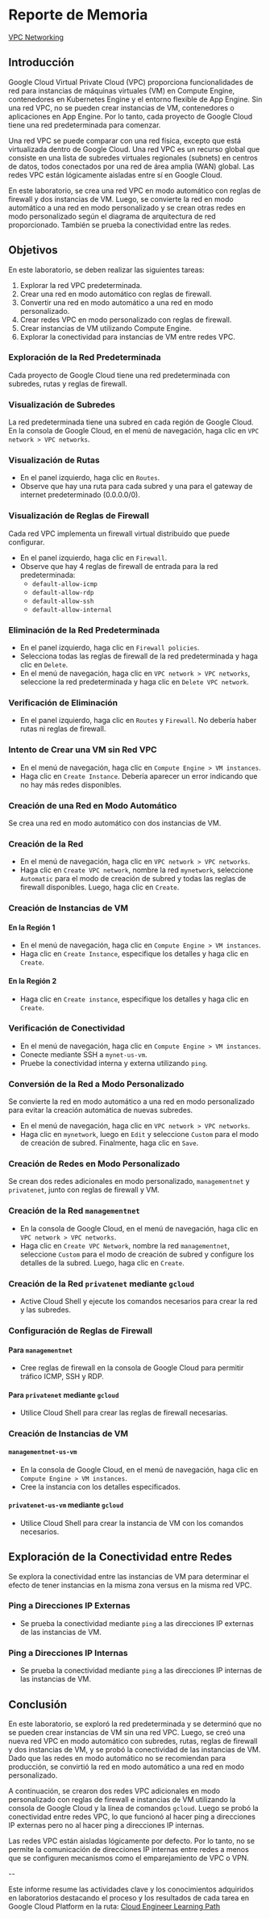 # Reporte de Memoria

[VPC Networking](https://www.cloudskillsboost.google/paths/499/course_templates/50/labs/485519)


## Introducción

Google Cloud Virtual Private Cloud (VPC) proporciona funcionalidades de red para instancias de máquinas virtuales (VM) en Compute Engine, contenedores en Kubernetes Engine y el entorno flexible de App Engine. Sin una red VPC, no se pueden crear instancias de VM, contenedores o aplicaciones en App Engine. Por lo tanto, cada proyecto de Google Cloud tiene una red predeterminada para comenzar.

Una red VPC se puede comparar con una red física, excepto que está virtualizada dentro de Google Cloud. Una red VPC es un recurso global que consiste en una lista de subredes virtuales regionales (subnets) en centros de datos, todos conectados por una red de área amplia (WAN) global. Las redes VPC están lógicamente aisladas entre sí en Google Cloud.

En este laboratorio, se crea una red VPC en modo automático con reglas de firewall y dos instancias de VM. Luego, se convierte la red en modo automático a una red en modo personalizado y se crean otras redes en modo personalizado según el diagrama de arquitectura de red proporcionado. También se prueba la conectividad entre las redes.

## Objetivos

En este laboratorio, se deben realizar las siguientes tareas:

1. Explorar la red VPC predeterminada.
2. Crear una red en modo automático con reglas de firewall.
3. Convertir una red en modo automático a una red en modo personalizado.
4. Crear redes VPC en modo personalizado con reglas de firewall.
5. Crear instancias de VM utilizando Compute Engine.
6. Explorar la conectividad para instancias de VM entre redes VPC.

### Exploración de la Red Predeterminada

Cada proyecto de Google Cloud tiene una red predeterminada con subredes, rutas y reglas de firewall.

### Visualización de Subredes

La red predeterminada tiene una subred en cada región de Google Cloud. En la consola de Google Cloud, en el menú de navegación, haga clic en `VPC network > VPC networks`.


### Visualización de Rutas

- En el panel izquierdo, haga clic en `Routes`.
- Observe que hay una ruta para cada subred y una para el gateway de internet predeterminado (0.0.0.0/0).

### Visualización de Reglas de Firewall

Cada red VPC implementa un firewall virtual distribuido que puede configurar.

- En el panel izquierdo, haga clic en `Firewall`.
- Observe que hay 4 reglas de firewall de entrada para la red predeterminada:
  - `default-allow-icmp`
  - `default-allow-rdp`
  - `default-allow-ssh`
  - `default-allow-internal`

### Eliminación de la Red Predeterminada

- En el panel izquierdo, haga clic en `Firewall policies`.
- Selecciona todas las reglas de firewall de la red predeterminada y haga clic en `Delete`.
- En el menú de navegación, haga clic en `VPC network > VPC networks`, seleccione la red predeterminada y haga clic en `Delete VPC network`.

### Verificación de Eliminación

- En el panel izquierdo, haga clic en `Routes` y `Firewall`. No debería haber rutas ni reglas de firewall.

### Intento de Crear una VM sin Red VPC

- En el menú de navegación, haga clic en `Compute Engine > VM instances`.
- Haga clic en `Create Instance`. Debería aparecer un error indicando que no hay más redes disponibles.

### Creación de una Red en Modo Automático

Se crea una red en modo automático con dos instancias de VM.

### Creación de la Red

- En el menú de navegación, haga clic en `VPC network > VPC networks`.
- Haga clic en `Create VPC network`, nombre la red `mynetwork`, seleccione `Automatic` para el modo de creación de subred y todas las reglas de firewall disponibles. Luego, haga clic en `Create`.

### Creación de Instancias de VM

#### En la Región 1

- En el menú de navegación, haga clic en `Compute Engine > VM instances`.
- Haga clic en `Create Instance`, especifique los detalles y haga clic en `Create`.

#### En la Región 2

- Haga clic en `Create instance`, especifique los detalles y haga clic en `Create`.

### Verificación de Conectividad

- En el menú de navegación, haga clic en `Compute Engine > VM instances`.
- Conecte mediante SSH a `mynet-us-vm`.
- Pruebe la conectividad interna y externa utilizando `ping`.

### Conversión de la Red a Modo Personalizado

Se convierte la red en modo automático a una red en modo personalizado para evitar la creación automática de nuevas subredes.

- En el menú de navegación, haga clic en `VPC network > VPC networks`.
- Haga clic en `mynetwork`, luego en `Edit` y seleccione `Custom` para el modo de creación de subred. Finalmente, haga clic en `Save`.

### Creación de Redes en Modo Personalizado

Se crean dos redes adicionales en modo personalizado, `managementnet` y `privatenet`, junto con reglas de firewall y VM.

### Creación de la Red `managementnet`

- En la consola de Google Cloud, en el menú de navegación, haga clic en `VPC network > VPC networks`.
- Haga clic en `Create VPC Network`, nombre la red `managementnet`, seleccione `Custom` para el modo de creación de subred y configure los detalles de la subred. Luego, haga clic en `Create`.

### Creación de la Red `privatenet` mediante `gcloud`

- Active Cloud Shell y ejecute los comandos necesarios para crear la red y las subredes.

### Configuración de Reglas de Firewall

#### Para `managementnet`

- Cree reglas de firewall en la consola de Google Cloud para permitir tráfico ICMP, SSH y RDP.

#### Para `privatenet` mediante `gcloud`

- Utilice Cloud Shell para crear las reglas de firewall necesarias.

### Creación de Instancias de VM

#### `managementnet-us-vm`

- En la consola de Google Cloud, en el menú de navegación, haga clic en `Compute Engine > VM instances`.
- Cree la instancia con los detalles especificados.

#### `privatenet-us-vm` mediante `gcloud`

- Utilice Cloud Shell para crear la instancia de VM con los comandos necesarios.

## Exploración de la Conectividad entre Redes

Se explora la conectividad entre las instancias de VM para determinar el efecto de tener instancias en la misma zona versus en la misma red VPC.

### Ping a Direcciones IP Externas

- Se prueba la conectividad mediante `ping` a las direcciones IP externas de las instancias de VM.

### Ping a Direcciones IP Internas

- Se prueba la conectividad mediante `ping` a las direcciones IP internas de las instancias de VM.

## Conclusión

En este laboratorio, se exploró la red predeterminada y se determinó que no se pueden crear instancias de VM sin una red VPC. Luego, se creó una nueva red VPC en modo automático con subredes, rutas, reglas de firewall y dos instancias de VM, y se probó la conectividad de las instancias de VM. Dado que las redes en modo automático no se recomiendan para producción, se convirtió la red en modo automático a una red en modo personalizado.

A continuación, se crearon dos redes VPC adicionales en modo personalizado con reglas de firewall e instancias de VM utilizando la consola de Google Cloud y la línea de comandos `gcloud`. Luego se probó la conectividad entre redes VPC, lo que funcionó al hacer ping a direcciones IP externas pero no al hacer ping a direcciones IP internas.

Las redes VPC están aisladas lógicamente por defecto. Por lo tanto, no se permite la comunicación de direcciones IP internas entre redes a menos que se configuren mecanismos como el emparejamiento de VPC o VPN.

--

Este informe resume las actividades clave y los conocimientos adquiridos en laboratorios destacando el proceso y los resultados de cada tarea en Google Cloud Platform en la ruta: [Cloud Engineer Learning Path](https://www.cloudskillsboost.google/paths/11)